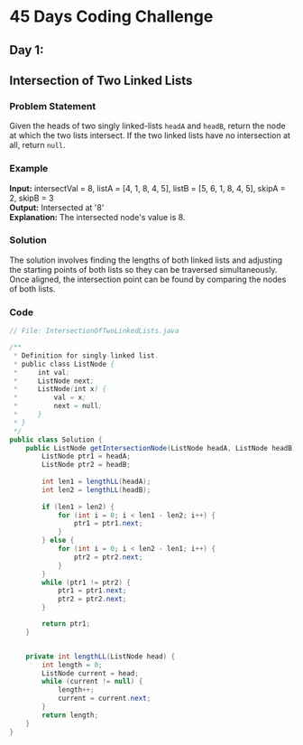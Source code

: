 # 45 Days Coding Challenge

## Day 1:
## Intersection of Two Linked Lists

### Problem Statement

Given the heads of two singly linked-lists `headA` and `headB`, return the node at which the two lists intersect. If the two linked lists have no intersection at all, return `null`.

### Example

**Input:** intersectVal = 8, listA = [4, 1, 8, 4, 5], listB = [5, 6, 1, 8, 4, 5], skipA = 2, skipB = 3  
**Output:** Intersected at '8'  
**Explanation:** The intersected node's value is 8.

### Solution

The solution involves finding the lengths of both linked lists and adjusting the starting points of both lists so they can be traversed simultaneously. Once aligned, the intersection point can be found by comparing the nodes of both lists.

### Code

```java
// File: IntersectionOfTwoLinkedLists.java

/**
 * Definition for singly-linked list.
 * public class ListNode {
 *     int val;
 *     ListNode next;
 *     ListNode(int x) {
 *         val = x;
 *         next = null;
 *     }
 * }
 */
public class Solution {
    public ListNode getIntersectionNode(ListNode headA, ListNode headB) {
        ListNode ptr1 = headA;
        ListNode ptr2 = headB;
        
        int len1 = lengthLL(headA);
        int len2 = lengthLL(headB);
        
        if (len1 > len2) {
            for (int i = 0; i < len1 - len2; i++) {
                ptr1 = ptr1.next;
            }
        } else {
            for (int i = 0; i < len2 - len1; i++) {
                ptr2 = ptr2.next;
            }
        }
        while (ptr1 != ptr2) {
            ptr1 = ptr1.next;
            ptr2 = ptr2.next;
        }

        return ptr1;  
    }


    private int lengthLL(ListNode head) {
        int length = 0;
        ListNode current = head;
        while (current != null) {
            length++;
            current = current.next;
        }
        return length;
    }
}
```